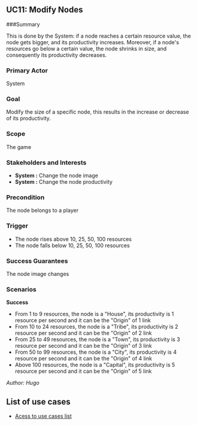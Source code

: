 ## UC11: Modify Nodes

###Summary

This is done by the System: if a node reaches a certain resource value, the node gets bigger, and its productivity increases.
Moreover, if a node's resources go below a certain value, the node shrinks in size, and consequently its productivity decreases.

### Primary Actor

System

### Goal

Modify the size of a specific node, this results in the increase or decrease of its productivity.

### Scope

The game

### Stakeholders and Interests

* **System :** Change the node image
* **System :** Change the node productivity

### Precondition

The node belongs to a player

### Trigger

* The node rises above 10, 25, 50, 100 resources
* The node falls below 10, 25, 50, 100 resources

### Success Guarantees

The node image changes

### Scenarios

**Success**

* From 1 to 9 resources, the node is a "House", its productivity is 1 resource per second and it can be the "Origin" of 1 link
* From 10 to 24 resources, the node is a "Tribe", its productivity is 2 resource per second and it can be the "Origin" of 2 link
* From 25 to 49 resources, the node is a "Town", its productivity is 3 resource per second and it can be the "Origin" of 3 link
* From 50 to 99 resources, the node is a "City", its productivity is 4 resource per second and it can be the "Origin" of 4 link
* Above 100 resources, the node is a "Capital", its productivity is 5 resource per second and it can be the "Origin" of 5 link


*Author: Hugo*
## List of use cases
* [Acess to use cases list][L]

[L]:../UserCase.md